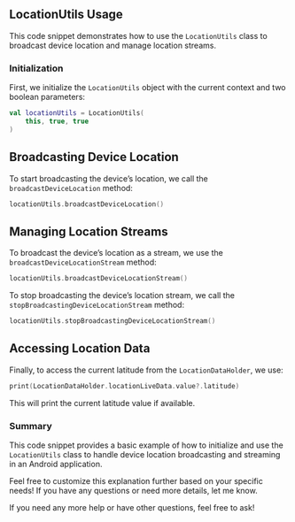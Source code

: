 
## LocationUtils Usage

This code snippet demonstrates how to use the `LocationUtils` class to broadcast device location and manage location streams.

### Initialization

First, we initialize the `LocationUtils` object with the current context and two boolean parameters:

```kotlin
val locationUtils = LocationUtils(
    this, true, true
)
```

## Broadcasting Device Location

To start broadcasting the device’s location, we call the `broadcastDeviceLocation` method:

```kotlin
locationUtils.broadcastDeviceLocation()
```

## Managing Location Streams

To broadcast the device’s location as a stream, we use the `broadcastDeviceLocationStream` method:

```kotlin
locationUtils.broadcastDeviceLocationStream()
```
To stop broadcasting the device’s location stream, we call the `stopBroadcastingDeviceLocationStream` method:

```kotlin
locationUtils.stopBroadcastingDeviceLocationStream()
```

## Accessing Location Data

Finally, to access the current latitude from the `LocationDataHolder`, we use:

```kotlin
print(LocationDataHolder.locationLiveData.value?.latitude)
```
This will print the current latitude value if available.

### Summary

This code snippet provides a basic example of how to initialize and use the `LocationUtils` class to handle device location broadcasting and streaming in an Android application.

Feel free to customize this explanation further based on your specific needs! If you have any questions or need more details, let me know.

If you need any more help or have other questions, feel free to ask!

